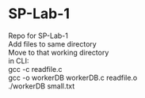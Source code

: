 # SP-Lab-1<br />
Repo for SP-Lab-1<br />
Add files to same directory<br />
Move to that working directory<br />
in CLI:<br />
  gcc -c readfile.c<br />
  gcc -o workerDB workerDB.c readfile.o<br />
  ./workerDB small.txt
